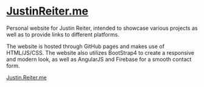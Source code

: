 # [JustinReiter.me](https://justinreiter.me)

Personal website for Justin Reiter, intended to showcase various projects as well as to provide links to different platforms.

The website is hosted through GitHub pages and makes use of HTML/JS/CSS. The website also utilizes BootStrap4 to create a responsive and modern look, as well as AngularJS and Firebase for a smooth contact form.

[Justin.Reiter.me](https://justinreiter.me)
